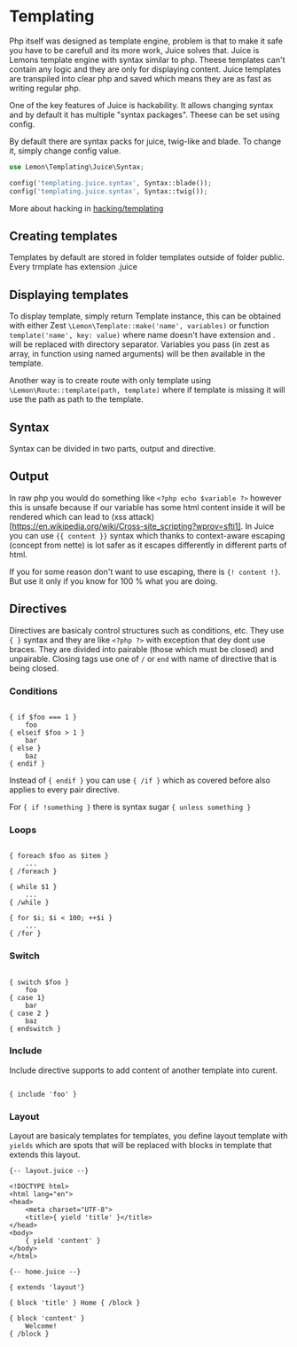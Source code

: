 # Templating

Php itself was designed as template engine, problem is that to make it safe you have to be carefull and its more work, Juice solves that. Juice is Lemons template engine with syntax similar to php. Theese templates can't contain any logic and they are only for displaying content. Juice templates are transpiled into clear php and saved which means they are as fast as writing regular php.

One of the key features of Juice is hackability. It allows changing syntax and by default it has multiple "syntax packages". Theese can be set using config.

By default there are syntax packs for juice, twig-like and blade. To change it, simply change config value.

```php
use Lemon\Templating\Juice\Syntax;

config('templating.juice.syntax', Syntax::blade());
config('templating.juice.syntax', Syntax::twig());
```

More about hacking in [hacking/templating]()

## Creating templates

Templates by default are stored in folder templates outside of folder public. Every trmplate has extension .juice

## Displaying templates

To display template, simply return Template instance, this can be obtained with either Zest `\Lemon\Template::make('name', variables)` or function `template('name', key: value)` where name doesn't have extension and . will be replaced with directory separator. Variables you pass (in zest as array, in function using named arguments) will be then available in the template.

Another way is to create route with only template using `\Lemon\Route::template(path, template)` where if template is missing it will use the path as path to the template.

## Syntax

Syntax can be divided in two parts, output and directive.

## Output

In raw php you would do something like `<?php echo $variable ?>` however this is unsafe because if our variable has some html content inside it will be rendered which can lead to (xss attack)[https://en.wikipedia.org/wiki/Cross-site_scripting?wprov=sfti1]. In Juice you can use `{{ content }}` syntax which thanks to context-aware escaping (concept from nette) is lot safer as it escapes differently in different parts of html.

If you for some reason don't want to use escaping, there is `{! content !}`. But use it only if you know for 100 % what you are doing.

## Directives

Directives are basicaly control structures such as conditions, etc. They use `{ }` syntax and they are like `<?php ?>` with exception that dey dont use braces. They are divided into pairable (those which must be closed) and unpairable. Closing tags use one of `/` or `end` with name of directive that is being closed.

### Conditions

```juice

{ if $foo === 1 }
    foo
{ elseif $foo > 1 } 
    bar
{ else }
    baz 
{ endif }

```

Instead of `{ endif }` you can use `{ /if }` which as covered before also applies to every pair directive.

For `{ if !something }` there is syntax sugar `{ unless something }`

### Loops

```juice

{ foreach $foo as $item }
    ...
{ /foreach }

{ while $1 }
    ...
{ /while }

{ for $i; $i < 100; ++$i }
    ...
{ /for }

```

### Switch

```juice

{ switch $foo }
    foo
{ case 1} 
    bar
{ case 2 }
    baz 
{ endswitch }

```

### Include

Include directive supports to add content of another template into curent.

```

{ include 'foo' }

```

### Layout
    
Layout are basicaly templates for templates, you define layout template with `yields` which are spots that will be replaced with blocks in template that extends this layout.

```
{-- layout.juice --}

<!DOCTYPE html>
<html lang="en">
<head>
    <meta charset="UTF-8">
    <title>{ yield 'title' }</title>
</head>
<body>
    { yield 'content' }
</body>
</html>

{-- home.juice --}

{ extends 'layout'}

{ block 'title' } Home { /block }

{ block 'content' }
    Welcome!
{ /block }

```
